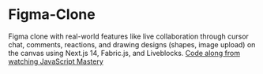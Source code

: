 # Figma-Clone
Figma clone with real-world features like live collaboration through cursor chat, comments, reactions, and drawing designs (shapes, image upload) on the canvas using Next.js 14, Fabric.js, and Liveblocks. [Code along from watching JavaScript Mastery](https://www.youtube.com/watch?v=oKIThIihv60)
